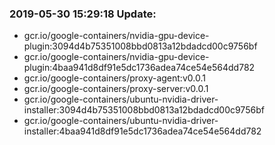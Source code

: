 ### 2019-05-30 15:29:18 Update:

- gcr.io/google-containers/nvidia-gpu-device-plugin:3094d4b75351008bbd0813a12bdadcd00c9756bf
- gcr.io/google-containers/nvidia-gpu-device-plugin:4baa941d8df91e5dc1736adea74ce54e564dd782
- gcr.io/google-containers/proxy-agent:v0.0.1
- gcr.io/google-containers/proxy-server:v0.0.1
- gcr.io/google-containers/ubuntu-nvidia-driver-installer:3094d4b75351008bbd0813a12bdadcd00c9756bf
- gcr.io/google-containers/ubuntu-nvidia-driver-installer:4baa941d8df91e5dc1736adea74ce54e564dd782
